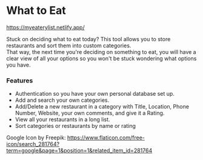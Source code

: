 # What to Eat

https://myeaterylist.netlify.app/

Stuck on deciding what to eat today? This tool allows you to store restaurants and sort them into custom categories.  
That way, the next time you're deciding on something to eat, you will have a clear view of all your options so you won't be stuck wondering what options you have.

### Features

- Authentication so you have your own personal database set up.
- Add and search your own categories.
- Add/Delete a new restaurant in a category with Title, Location, Phone Number, Website, your own comments, and give it a Rating.
- View all your restaurants in a long list.
- Sort categories or restaurants by name or rating

Google Icon by Freepik: https://www.flaticon.com/free-icon/search_281764?term=google&page=1&position=1&related_item_id=281764
